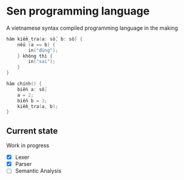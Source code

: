 # Sen programming language
A vietnamese syntax compiled programming language in the making

```go
hàm kiểm_tra(a: số, b: số) {
    nếu (a == b) {
        in("đúng");
    } không thì {
        in("sai");
    }
}

hàm chính() {
    biến a: số;
    a = 2;
    biến b = 3;
    kiểm_tra(a, b);
}
```

## Current state
Work in progress
- [x] Lexer
- [x] Parser
- [ ] Semantic Analysis
